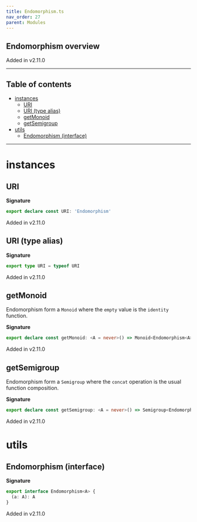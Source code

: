 ```yaml
---
title: Endomorphism.ts
nav_order: 27
parent: Modules
---
```


## Endomorphism overview

Added in v2.11.0

---

<h2 class="text-delta">Table of contents</h2>

- [instances](#instances)
  - [URI](#uri)
  - [URI (type alias)](#uri-type-alias)
  - [getMonoid](#getmonoid)
  - [getSemigroup](#getsemigroup)
- [utils](#utils)
  - [Endomorphism (interface)](#endomorphism-interface)

---

# instances

## URI

**Signature**

```ts
export declare const URI: 'Endomorphism'
```

Added in v2.11.0

## URI (type alias)

**Signature**

```ts
export type URI = typeof URI
```

Added in v2.11.0

## getMonoid

Endomorphism form a `Monoid` where the `empty` value is the `identity` function.

**Signature**

```ts
export declare const getMonoid: <A = never>() => Monoid<Endomorphism<A>>
```

Added in v2.11.0

## getSemigroup

Endomorphism form a `Semigroup` where the `concat` operation is the usual function composition.

**Signature**

```ts
export declare const getSemigroup: <A = never>() => Semigroup<Endomorphism<A>>
```

Added in v2.11.0

# utils

## Endomorphism (interface)

**Signature**

```ts
export interface Endomorphism<A> {
  (a: A): A
}
```

Added in v2.11.0

